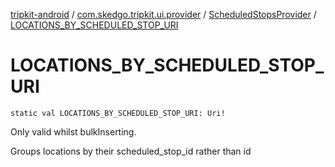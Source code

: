 [tripkit-android](../../index.md) / [com.skedgo.tripkit.ui.provider](../index.md) / [ScheduledStopsProvider](index.md) / [LOCATIONS_BY_SCHEDULED_STOP_URI](./-l-o-c-a-t-i-o-n-s_-b-y_-s-c-h-e-d-u-l-e-d_-s-t-o-p_-u-r-i.md)

# LOCATIONS_BY_SCHEDULED_STOP_URI

`static val LOCATIONS_BY_SCHEDULED_STOP_URI: Uri!`

Only valid whilst bulkInserting.

 Groups locations by their scheduled_stop_id rather than id